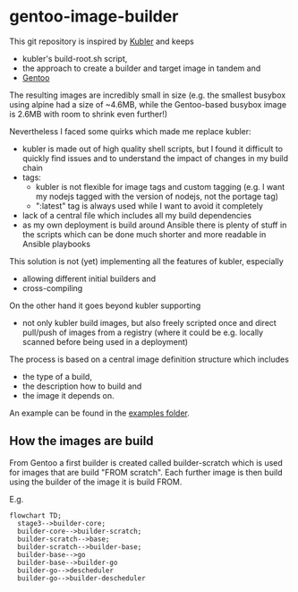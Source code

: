 # gentoo-image-builder

This git repository is inspired by [Kubler](https://github.com/edannenberg/kubler) and keeps 
- kubler's build-root.sh script,
- the approach to create a builder and target image in tandem and
- [Gentoo](https://www.gentoo.org/)

The resulting images are incredibly small in size (e.g. the smallest busybox using alpine had a size of ~4.6MB, while the Gentoo-based busybox image is 2.6MB with room to shrink even further!)

Nevertheless I faced some quirks which made me replace kubler:
- kubler is made out of high quality shell scripts, but I found it difficult to quickly find issues and to understand the impact of changes in my build chain
- tags:
  - kubler is not flexible for image tags and custom tagging (e.g. I want my nodejs tagged with the version of nodejs, not the portage tag)
  - ":latest" tag is always used while I want to avoid it completely
- lack of a central file which includes all my build dependencies
- as my own deployment is build around Ansible there is plenty of stuff in the scripts which can be done much shorter and more readable in Ansible playbooks

This solution is not (yet) implementing all the features of kubler, especially
- allowing different initial builders and 
- cross-compiling 

On the other hand it goes beyond kubler supporting
- not only kubler build images, but also freely scripted once and direct pull/push of images from a registry (where it could be e.g. locally scanned before being used in a deployment)

The process is based on a central image definition structure which includes 
- the type of a build,
- the description how to build and
- the image it depends on.
  
An example can be found in the [examples folder](../examples).


## How the images are build
From Gentoo a first builder is created called builder-scratch which is used for images that are build "FROM scratch".
Each further image is then build using the builder of the image it is build FROM.

E.g.
```mermaid
flowchart TD; 
  stage3-->builder-core;
  builder-core-->builder-scratch;
  builder-scratch-->base;
  builder-scratch-->builder-base;
  builder-base-->go
  builder-base-->builder-go
  builder-go-->descheduler
  builder-go-->builder-descheduler
```
